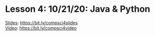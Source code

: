 # Lesson 4: 10/21/20: Java & Python
[Slides](https://bit.ly/compsci4slides): https://bit.ly/compsci4slides  
[Video](https://bit.ly/compsci4video):  https://bit.ly/compsci4video